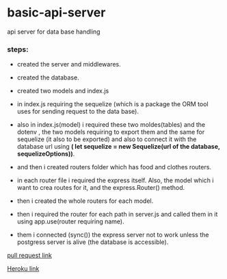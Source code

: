 # basic-api-server

api server for data base handling 

### steps:
* created the server and middlewares.
* created the database.
* created two models and index.js
* in index.js requiring the sequelize (which is a package the ORM tool uses for sending request to the data base).
* also in index.js(model) i required these two moldes(tables) and the dotenv , the two models requiring to export them and the same for sequelize (it also to be exported) and also to connect it with the database url using **(  let sequelize = new Sequelize(url of the database, sequelizeOptions))**.

* and then i created routers folder which has food and clothes routers.
* in each router file i required the express itself. Also, the model which i want to crea routes for it, and the express.Router() method.
* then i created the whole routers for each model.
* then i required the router for each path in server.js and called them in it using app.use(router requiring name).
* them i connected (sync()) the express server not to work unless the postgress server is alive (the database is accessible).


[pull request link](https://github.com/islam-Attar/basic-api-server/pull/1)

[Heroku link](https://islam-basic-api-server.herokuapp.com/)
